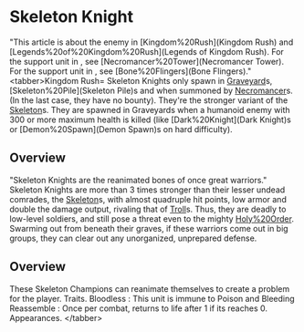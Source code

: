 # Skeleton Knight

"This article is about the enemy in [Kingdom%20Rush](Kingdom Rush) and [Legends%20of%20Kingdom%20Rush](Legends of Kingdom Rush). For the support unit in , see [Necromancer%20Tower](Necromancer Tower). For the support unit in , see [Bone%20Flingers](Bone Flingers)."
&lt;tabber&gt;Kingdom Rush=
Skeleton Knights only spawn in [Graveyard](Graveyard)s, [Skeleton%20Pile](Skeleton Pile)s and when summoned by [Necromancer](Necromancer)s. (In the last case, they have no bounty). They're the stronger variant of the [Skeleton](Skeleton)s. They are spawned in Graveyards when a humanoid enemy with 300 or more maximum health is killed (like [Dark%20Knight](Dark Knight)s or [Demon%20Spawn](Demon Spawn)s on hard difficulty).
## Overview

"Skeleton Knights are the reanimated bones of once great warriors."
Skeleton Knights are more than 3 times stronger than their lesser undead comrades, the [Skeleton](Skeleton)s, with almost quadruple hit points, low armor and double the damage output, rivaling that of [Troll](Troll)s. Thus, they are deadly to low-level soldiers, and still pose a threat even to the mighty [Holy%20Order](Paladins). Swarming out from beneath their graves, if these warriors come out in big groups, they can clear out any unorganized, unprepared defense.
## Overview

These Skeleton Champions can reanimate themselves to create a problem for the player.
Traits.
 Bloodless : This unit is immune to Poison and Bleeding
 Reassemble : Once per combat, returns to life after 1 if its reaches 0.
Appearances.
&lt;/tabber&gt;